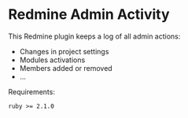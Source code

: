 Redmine Admin Activity
======================

This Redmine plugin keeps a log of all admin actions:
- Changes in project settings
- Modules activations
- Members added or removed
- ...

Requirements:

    ruby >= 2.1.0
